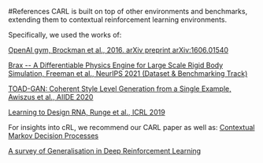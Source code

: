 #References
CARL is built on top of other environments and benchmarks, extending them
to contextual reinforcement learning environments.

Specifically, we used the works of:

[OpenAI gym, Brockman et al., 2016. arXiv preprint arXiv:1606.01540](https://arxiv.org/pdf/1606.01540.pdf)

[Brax -- A Differentiable Physics Engine for Large Scale 
Rigid Body Simulation, Freeman et al., NeurIPS 2021 (Dataset & 
Benchmarking Track)](https://arxiv.org/pdf/2106.13281.pdf)

[TOAD-GAN: Coherent Style Level Generation from a Single Example,
Awiszus et al., AIIDE 2020](https://arxiv.org/pdf/2008.01531.pdf)

[Learning to Design RNA, Runge et al., ICRL 2019](https://arxiv.org/pdf/1812.11951.pdf)

For insights into cRL, we recommend our CARL paper as well as:
[Contextual Markov Decision Processes](https://arxiv.org/pdf/1502.02259.pdf)

[A survey of Generalisation in Deep Reinforcement Learning](https://arxiv.org/pdf/2111.09794.pdf)